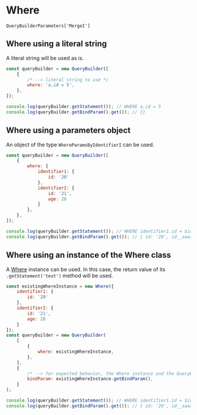# Where
`QueryBuilderParameters['MergeI']`

## Where using a literal string
A literal string will be used as is.

```js
const queryBuilder = new QueryBuilder([
    {
        /* --> literal string to use */
        where: 'a.id = 5',
    },
]);

console.log(queryBuilder.getStatement()); // WHERE a.id = 5
console.log(queryBuilder.getBindParam().get()); // {}
```

## Where using a parameters object

An object of the type `WhereParamsByIdentifierI` can be used.

```js
const queryBuilder = new QueryBuilder([
    {
        where: {
            identifier1: {
                id: '20'
            },
            identifier2: {
                id: '21',
                age: 28
            }
        },
    },
]);

console.log(queryBuilder.getStatement()); // WHERE identifier1.id = $id AND identifier2.id = $id__aaaa AND identifier2.age = $age
console.log(queryBuilder.getBindParam().get()); // { id: '20', id__aaaa: '21', age: 28 }
```

## Where using an instance of the Where class
A [Where](../Where-Parameters.md) instance can be used. In this case, the return value of its `.getStatement('text')` method will be used.

```js
const existingWhereInstance = new Where({
    identifier1: {
        id: '20'
    },
    identifier2: {
        id: '21',
        age: 28
    }
});
const queryBuilder = new QueryBuilder(
    [
        {
            where: existingWhereInstance,
        },
    ],
    {
        /* --> for expected behavior, the Where instance and the QueryBuilder instance should use the same BindParam */
        bindParam: existingWhereInstance.getBindParam(),
    }
);

console.log(queryBuilder.getStatement()); // WHERE identifier1.id = $id AND identifier2.id = $id__aaaa AND identifier2.age = $age
console.log(queryBuilder.getBindParam().get()); // { id: '20', id__aaaa: '21', age: 28 }
```
